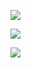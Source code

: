 [![](https://github-readme-stats.vercel.app/api?username=bootsareme&show_icons=true&theme=dracula)](https://github.com/VJZ-Corp)

[![](https://github-readme-stats.vercel.app/api/top-langs/?username=bootsareme&show_icons=true&theme=tokyonight)](https://github.com/VJZ-Corp)

[![](https://github-readme-stats.vercel.app/api/pin/?username=VJZ-Corp&repo=Toolboxal&theme=tokyonight)](https://github.com/VJZ-Corp/Toolboxal)
